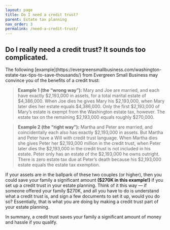 ```yaml
---
layout: page
title: Do I need a credit trust? 
parent: Estate tax planning
nav_order: 3
permalink: /need-a-credit-trust/
---
```


<h2>Do I really need a credit trust? It sounds too complicated. </h2>
The following [example](https://evergreensmallbusiness.com/washington-estate-tax-tips-to-save-thousands/) from Evergreen Small Business may convince you of the benefits of a credit trust:

> **Example 1 (the “wrong way”):** Mary and Joe are married, and each have exactly $2,193,000 in assets, for a total marital estate of  $4,386,000. When Joe dies he gives Mary his $2,193,000, when Mary later dies her estate equals $4,386,000.  Only the first $2,193,000 of Mary’s estate is exempt from the Washington estate tax, however. The estate tax on the remaining $2,193,000 equals roughly $270,000.

> **Example 2 (the “right way”):** Martha and Peter are married, and coincidentally each also has exactly $2,193,000 in assets.  But Martha and Peter have a Will with credit trust language. When Martha dies she gives Peter her $2,193,000 million in the credit trust, when Peter later dies the $2,193,000 in the credit trust is not included in his estate.  Peter only has an estate of the $2,193,000 he owns outright.  There is zero estate tax due at Peter’s death because  his $2,193,000 estate equals the estate tax exemption.

If your assets are in the ballpark of these two couples (or higher), then you could save your family a significant amount **($270K in this example!)** if you set up a credit trust in your estate planning. Think of it this way — if someone offered your family $270K, and all you have to do is understand what a credit trust is, and sign a few documents to set it up, would you do so? Essentially, that is what you are doing by making a credit trust part of your estate planning.

In summary, a credit trust saves your family a significant amount of money and hassle if you qualify.
